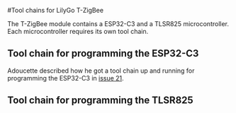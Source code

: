 #Tool chains for LilyGo T-ZigBee

The T-ZigBee module contains a ESP32-C3 and a TLSR825 microcontroller. Each microcontroller requires its own tool chain. 

## Tool chain for programming the ESP32-C3

Adoucette described how he got a tool chain up and running for programming the ESP32-C3 in [issue 21](https://github.com/Xinyuan-LilyGO/T-ZigBee/issues/21#issuecomment-1566196339).






## Tool chain for programming the TLSR825
